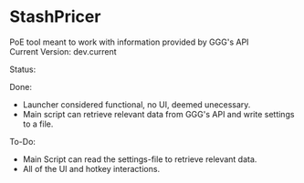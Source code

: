# StashPricer
PoE tool meant to work with information provided by GGG's API  
Current Version: dev.current

Status:

Done:
- Launcher considered functional, no UI, deemed unecessary.
- Main script can retrieve relevant data from GGG's API and write settings to a file.

To-Do:
- Main Script can read the settings-file to retrieve relevant data.
- All of the UI and hotkey interactions.
